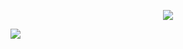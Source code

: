 
<p align="center"><img src="https://media.giphy.com/media/fsvV4iLHI9j5Rw2LRh/giphy-downsized-large.gif"></p>


<a href = "https://www.notion.so/saehim/444a0f78843b4ef7b4c477ffd7da222c?v=176f6517fe3e40dba1a898756224b609">
<img src="https://img.shields.io/badge/notion-000000?style=for-the-badge&logo=notion&logoColor=white">
</a>
  
<!--
**new-pow/new-pow** is a ✨ _special_ ✨ repository because its `README.md` (this file) appears on your GitHub profile.

Here are some ideas to get you started:

- 🔭 I’m currently working on ...
- 🌱 I’m currently learning ...
- 👯 I’m looking to collaborate on ...
- 🤔 I’m looking for help with ...
- 💬 Ask me about ...
- 📫 How to reach me: ...
- 😄 Pronouns: ...
- ⚡ Fun fact: ...
-->
